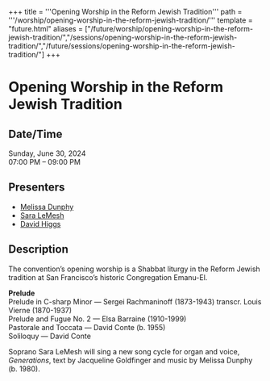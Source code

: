 +++
title = '''Opening Worship in the Reform Jewish Tradition'''
path = '''/worship/opening-worship-in-the-reform-jewish-tradition/'''
template = "future.html"
aliases = ["/future/worship/opening-worship-in-the-reform-jewish-tradition/","/sessions/opening-worship-in-the-reform-jewish-tradition/","/future/sessions/opening-worship-in-the-reform-jewish-tradition/"]
+++

<h1>Opening Worship in the Reform Jewish Tradition</h1>

<h2>Date/Time</h2>
<p>Sunday, June 30, 2024<br>
07:00 PM – 09:00 PM</p>
<h2>Presenters</h2>
<ul>
<li><a href="/composers/melissa-dunphy/">Melissa Dunphy</a></li>
<li><a href="/performers/sara-lemesh/">Sara LeMesh</a></li>
<li><a href="/performers/david-higgs/">David Higgs</a></li>
</ul>
<h2>Description</h2>

<div class="ag87-crtemvc-hsbk"><div class="css-vsf5of"><p class="carina-rte-public-DraftStyleDefault-block">The convention’s opening worship is a Shabbat liturgy in the Reform Jewish tradition at San Francisco’s historic Congregation Emanu-El.</p><p class="carina-rte-public-DraftStyleDefault-block"><span style="font-weight: bold;">Prelude</span><br>Prelude in C-sharp Minor — Sergei Rachmaninoff (1873-1943) transcr. Louis Vierne (1870-1937)<br>Prelude and Fugue No. 2 — Elsa Barraine (1910-1999)<br>Pastorale and Toccata — David Conte (b. 1955)<br>Soliloquy — David Conte</p><p class="carina-rte-public-DraftStyleDefault-block">Soprano Sara LeMesh will sing a new song cycle for organ and voice, <span style="font-style: italic;">Generations</span>, text by Jacqueline Goldfinger and music by Melissa Dunphy (b. 1980).</p></div></div>


